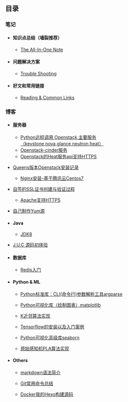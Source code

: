 ## 目录

### 笔记

- #### 知识点总结（墙裂推荐）

  - [The All-In-One Note](notes/all-in-one.md)

- #### 问题解决方案

  - [Trouble Shooting](notes/troubleshooting.md)

- ####  好文和常用链接

  - [Reading & Common Links](notes/links.md)



### 博客

- #### 服务器

  - [Python远程调用 Openstack 主要服务（keystone,nova,glance,neutron,heat）](blogs/os/openstack/python-openstack.md)
  - [Openstack-cinder服务](blogs/os/openstack/openstack-cinder.md)
  - [Openstack的Heat服务api支持HTTPS](blogs/os/openstack/openstack-heatapi-https.md)
- [Queens版本Openstack安装记录](blogs/os/openstack/openstack-queens-install.md)
  - [Nginx安装-基于腾讯云Centos7](blogs/os/nginx-install.md)
- [自签的SSL证书创建与验证过程](blogs/os/self-ssl-signing.md)
  - [Apache支持HTTPS](blogs/os/apache-self-ssl.md)
- [自己制作Yum源](blogs/os/yumsource.md)
  
- #### Java

  - [JDK8](blogs/java/jdk8.md)
- [J.U.C 源码初体验](blogs/java/juc.md)
  
- #### 数据库

  - [Redis入门](blogs/database/redis.md)

- #### Python & ML

  - [Python标准库：CLI(命令行)参数解析工具argparse](blogs/python/argparse.md)

  - [Python可视化库（绘制图表）matplotlib](blogs/python/matplotlib.md)

  - [K近邻算法实现](blogs/ml/knn.md)

  - [Tensorflow的安装以及入门案例](blogs/ml/tensorflow-start.md)

  - [Python可视化高级库seaborn](blogs/python/seaborn.md)

  - [原始感知机PLA算法实现](blogs/ml/pla.md)

- #### Others

  - [markdown语法简介](blogs/others/markdown.md)

  - [Git常用命令总结](blogs/others/git.md)

  - [Docker我的Hexo构建源码](blogs/others/docker-hexo.md)